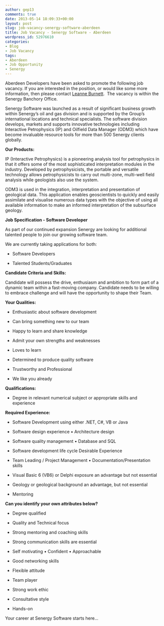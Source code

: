 ```yaml
---
author: gep13
comments: true
date: 2013-05-14 18:09:33+00:00
layout: post
slug: job-vacancy-senergy-software-aberdeen
title: Job Vacancy - Senergy Software - Aberdeen
wordpress_id: 52976610
categories:
- Blog
- Job Vacancy
tags:
- Aberdeen
- Job Opportunity
- Senergy
---
```


Aberdeen Developers have been asked to promote the following job vacancy. If you are interested in the position, or would like some more information, then please contact [Leanne Burnett](mailto:leanne.burnett@senergyworld.com ).  The vacancy is within the Senergy Banchory Office.


Senergy Software was launched as a result of significant business growth within Senergy’s oil and gas division and is supported by the Group’s international locations and technical specialists. The software division develops, markets and supports innovative technologies including Interactive Petrophysics (IP) and Oilfield Data Manager (ODM3) which have become invaluable resource tools for more than 500 Senergy clients globally.

**Our Products:**

IP (Interactive Petrophysics) is a pioneering analysis tool for petrophysics in that it offers some of the most sophisticated interpretation modules in the industry. Developed by petrophysicists, the portable and versatile technology allows petrophysicists to carry out multi-zone, multi-well field analysis while geologists also use the system.

ODM3 is used in the integration, interpretation and presentation of geological data. This application enables geoscientists to quickly and easily assimilate and visualise numerous data types with the objective of using all available information to make an informed interpretation of the subsurface geology.

**Job Specification - Software Developer**

As part of our continued expansion Senergy are looking for additional talented people to join our growing software team.

We are currently taking applications for both:



	
  * Software Developers

	
  * Talented Students/Graduates


**Candidate Criteria and Skills:**

Candidate will possess the drive, enthusiasm and ambition to form part of a dynamic team within a fast-moving company. Candidate needs to be willing to embrace challenge and will have the opportunity to shape their Team.

**Your Qualities:**

 
 
	
   * Enthusiastic about software development
 
	
   * Can bring something new to our team
 
	
   * Happy to learn and share knowledge
 
	
   * Admit your own strengths and weaknesses
 
	
   * Loves to learn
 
	
   * Determined to produce quality software
 
	
   * Trustworthy and Professional
 
	
   * We like you already
 

**Qualifications:**



	
  * Degree in relevant numerical subject or appropriate skills and experience


**Required Experience:**

 
 
	
   * Software Development using either .NET, C#, VB or Java
 
	
   * Software design experience • Architecture design
 
	
   * Software quality management • Database and SQL
 
	
   * Software development life cycle Desirable Experience
 
	
   * Team Leading / Project Management • Documentation/Presentation skills
 
	
   * Visual Basic 6 (VB6) or Delphi exposure an advantage but not essential
 
	
   * Geology or geological background an advantage, but not essential
 
	
   * Mentoring
 

**Can you identify your own attributes below?**

 
 
	
   * Degree qualified
 
	
   * Quality and Technical focus
 
	
   * Strong mentoring and coaching skills
 
	
   * Strong communication skills are essential
 
	
   * Self motivating • Confident • Approachable
 
	
   * Good networking skills
 
	
   * Flexible attitude
 
	
   * Team player
 
	
   * Strong work ethic
 
	
   * Consultative style
 
	
   * Hands-on
 

Your career at Senergy Software starts here...